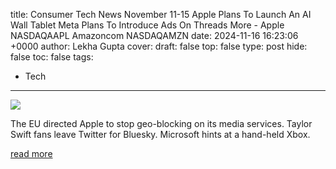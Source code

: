 title: Consumer Tech News November 11-15 Apple Plans To Launch An AI Wall Tablet Meta Plans To Introduce Ads On Threads More - Apple NASDAQAAPL Amazoncom NASDAQAMZN
date: 2024-11-16 16:23:06 +0000
author: Lekha Gupta
cover: 
draft: false
top: false
type: post
hide: false
toc: false
tags:
  - Tech
---

![](https://cdn.benzinga.com/files/images/story/2024/11/16/Apples-Next-Big-Bet--Think-Smaller--Says.jpeg?width=1200&height=800&fit=crop)

The EU directed Apple to stop geo-blocking on its media services. Taylor Swift fans leave Twitter for Bluesky. Microsoft hints at a hand-held Xbox.

[read more](https://www.benzinga.com/news/retail-sales/24/11/42024288/consumer-tech-news-november-11-15-apple-plans-to-launch-an-ai-wall-tablet-meta-plans-to-introduce-ads-on-threads-more)
